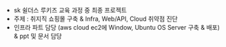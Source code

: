 - sk 쉴더스 루키즈 교육 과정 중 최종 프로젝트
- 주제 : 취지직 쇼핑몰 구축 & Infra, Web/API, Cloud 취약점 진단
- 인프라 파트 담당 (aws cloud ec2에 Window, Ubuntu OS Server 구축 & 배포) & ppt 및 문서 담당 

